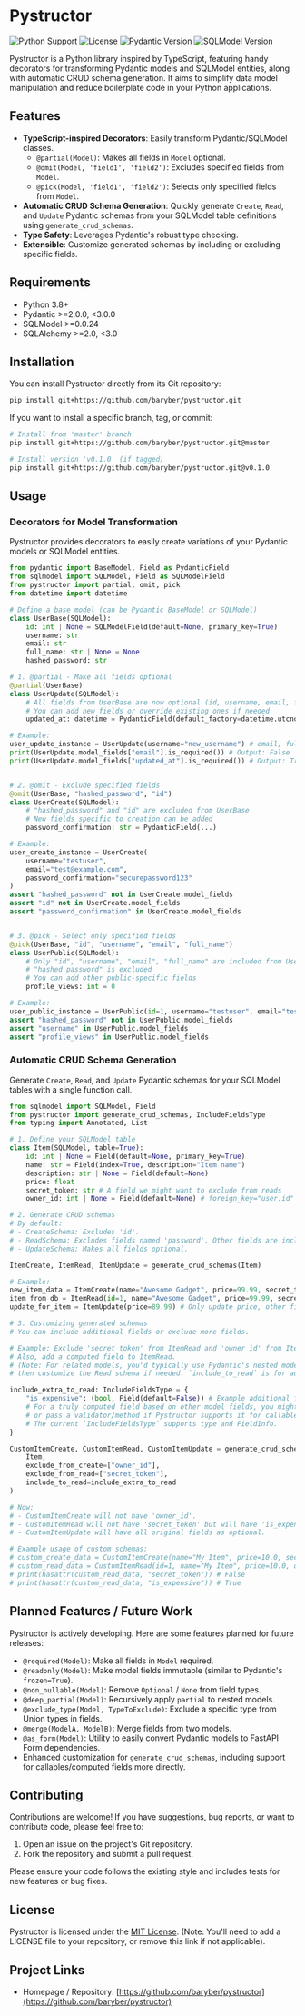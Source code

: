 # Pystructor

![Python Support](https://img.shields.io/badge/python-3.8+-blue.svg)
![License](https://img.shields.io/badge/license-MIT-green.svg)
![Pydantic Version](https://img.shields.io/badge/pydantic-v2-orange.svg)
![SQLModel Version](https://img.shields.io/badge/sqlmodel-0.0.24+-purple.svg)

Pystructor is a Python library inspired by TypeScript, featuring handy decorators for transforming Pydantic models and SQLModel entities, along with automatic CRUD schema generation. It aims to simplify data model manipulation and reduce boilerplate code in your Python applications.

## Features

*   **TypeScript-inspired Decorators**: Easily transform Pydantic/SQLModel classes.
    *   `@partial(Model)`: Makes all fields in `Model` optional.
    *   `@omit(Model, 'field1', 'field2')`: Excludes specified fields from `Model`.
    *   `@pick(Model, 'field1', 'field2')`: Selects only specified fields from `Model`.
*   **Automatic CRUD Schema Generation**: Quickly generate `Create`, `Read`, and `Update` Pydantic schemas from your SQLModel table definitions using `generate_crud_schemas`.
*   **Type Safety**: Leverages Pydantic's robust type checking.
*   **Extensible**: Customize generated schemas by including or excluding specific fields.

## Requirements

*   Python 3.8+
*   Pydantic >=2.0.0, <3.0.0
*   SQLModel >=0.0.24
*   SQLAlchemy >=2.0, <3.0

## Installation

You can install Pystructor directly from its Git repository:

```bash
pip install git+https://github.com/baryber/pystructor.git
```

If you want to install a specific branch, tag, or commit:
```bash
# Install from 'master' branch
pip install git+https://github.com/baryber/pystructor.git@master

# Install version 'v0.1.0' (if tagged)
pip install git+https://github.com/baryber/pystructor.git@v0.1.0
```

## Usage

### Decorators for Model Transformation

Pystructor provides decorators to easily create variations of your Pydantic models or SQLModel entities.

```python
from pydantic import BaseModel, Field as PydanticField
from sqlmodel import SQLModel, Field as SQLModelField
from pystructor import partial, omit, pick
from datetime import datetime

# Define a base model (can be Pydantic BaseModel or SQLModel)
class UserBase(SQLModel):
    id: int | None = SQLModelField(default=None, primary_key=True)
    username: str
    email: str
    full_name: str | None = None
    hashed_password: str

# 1. @partial - Make all fields optional
@partial(UserBase)
class UserUpdate(SQLModel):
    # All fields from UserBase are now optional (id, username, email, full_name, hashed_password)
    # You can add new fields or override existing ones if needed
    updated_at: datetime = PydanticField(default_factory=datetime.utcnow)

# Example:
user_update_instance = UserUpdate(username="new_username") # email, full_name, etc. are optional
print(UserUpdate.model_fields["email"].is_required()) # Output: False
print(UserUpdate.model_fields["updated_at"].is_required()) # Output: True (unless default is provided)


# 2. @omit - Exclude specified fields
@omit(UserBase, "hashed_password", "id")
class UserCreate(SQLModel):
    # "hashed_password" and "id" are excluded from UserBase
    # New fields specific to creation can be added
    password_confirmation: str = PydanticField(...)

# Example:
user_create_instance = UserCreate(
    username="testuser",
    email="test@example.com",
    password_confirmation="securepassword123"
)
assert "hashed_password" not in UserCreate.model_fields
assert "id" not in UserCreate.model_fields
assert "password_confirmation" in UserCreate.model_fields


# 3. @pick - Select only specified fields
@pick(UserBase, "id", "username", "email", "full_name")
class UserPublic(SQLModel):
    # Only "id", "username", "email", "full_name" are included from UserBase
    # "hashed_password" is excluded
    # You can add other public-specific fields
    profile_views: int = 0

# Example:
user_public_instance = UserPublic(id=1, username="testuser", email="test@example.com")
assert "hashed_password" not in UserPublic.model_fields
assert "username" in UserPublic.model_fields
assert "profile_views" in UserPublic.model_fields
```

### Automatic CRUD Schema Generation

Generate `Create`, `Read`, and `Update` Pydantic schemas for your SQLModel tables with a single function call.

```python
from sqlmodel import SQLModel, Field
from pystructor import generate_crud_schemas, IncludeFieldsType
from typing import Annotated, List

# 1. Define your SQLModel table
class Item(SQLModel, table=True):
    id: int | None = Field(default=None, primary_key=True)
    name: str = Field(index=True, description="Item name")
    description: str | None = Field(default=None)
    price: float
    secret_token: str # A field we might want to exclude from reads
    owner_id: int | None = Field(default=None) # foreign_key="user.id" (assuming User model)

# 2. Generate CRUD schemas
# By default:
# - CreateSchema: Excludes 'id'.
# - ReadSchema: Excludes fields named 'password'. Other fields are included.
# - UpdateSchema: Makes all fields optional.

ItemCreate, ItemRead, ItemUpdate = generate_crud_schemas(Item)

# Example:
new_item_data = ItemCreate(name="Awesome Gadget", price=99.99, secret_token="supersecret")
item_from_db = ItemRead(id=1, name="Awesome Gadget", price=99.99, secret_token="supersecret", owner_id=1)
update_for_item = ItemUpdate(price=89.99) # Only update price, other fields are optional

# 3. Customizing generated schemas
# You can include additional fields or exclude more fields.

# Example: Exclude 'secret_token' from ItemRead and 'owner_id' from ItemCreate
# Also, add a computed field to ItemRead.
# (Note: For related models, you'd typically use Pydantic's nested models or SQLModel's Relationship features,
# then customize the Read schema if needed. `include_to_read` is for adding/modifying fields at the schema level.)

include_extra_to_read: IncludeFieldsType = {
    "is_expensive": (bool, Field(default=False)) # Example additional field
    # For a truly computed field based on other model fields, you might use @computed_field from Pydantic
    # or pass a validator/method if Pystructor supports it for callables.
    # The current `IncludeFieldsType` supports type and FieldInfo.
}

CustomItemCreate, CustomItemRead, CustomItemUpdate = generate_crud_schemas(
    Item,
    exclude_from_create=["owner_id"],
    exclude_from_read=["secret_token"],
    include_to_read=include_extra_to_read
)

# Now:
# - CustomItemCreate will not have 'owner_id'.
# - CustomItemRead will not have 'secret_token' but will have 'is_expensive'.
# - CustomItemUpdate will have all original fields as optional.

# Example usage of custom schemas:
# custom_create_data = CustomItemCreate(name="My Item", price=10.0, secret_token="abc")
# custom_read_data = CustomItemRead(id=1, name="My Item", price=10.0, owner_id=1, is_expensive=False)
# print(hasattr(custom_read_data, "secret_token")) # False
# print(hasattr(custom_read_data, "is_expensive")) # True
```

## Planned Features / Future Work

Pystructor is actively developing. Here are some features planned for future releases:

*   `@required(Model)`: Make all fields in `Model` required.
*   `@readonly(Model)`: Make model fields immutable (similar to Pydantic's `frozen=True`).
*   `@non_nullable(Model)`: Remove `Optional` / `None` from field types.
*   `@deep_partial(Model)`: Recursively apply `partial` to nested models.
*   `@exclude_type(Model, TypeToExclude)`: Exclude a specific type from Union types in fields.
*   `@merge(ModelA, ModelB)`: Merge fields from two models.
*   `@as_form(Model)`: Utility to easily convert Pydantic models to FastAPI Form dependencies.
*   Enhanced customization for `generate_crud_schemas`, including support for callables/computed fields more directly.

## Contributing

Contributions are welcome! If you have suggestions, bug reports, or want to contribute code, please feel free to:

1.  Open an issue on the project's Git repository.
2.  Fork the repository and submit a pull request.

Please ensure your code follows the existing style and includes tests for new features or bug fixes.

## License

Pystructor is licensed under the [MIT License](LICENSE). (Note: You'll need to add a LICENSE file to your repository, or remove this link if not applicable).

## Project Links

*   Homepage / Repository: [https://github.com/baryber/pystructor](https://github.com/baryber/pystructor)